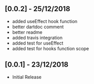 ## [0.0.2] - 25/12/2018

* added useEffect hook function
* better dartdoc comment
* better readme
* added travis integration
* added test for useEffect
* added test for hooks function scope


## [0.0.1] - 23/12/2018

* Initial Release
